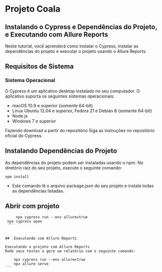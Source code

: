 # Projeto Coala


## Instalando o Cypress e Dependências do Projeto, e Executando com Allure Reports
Neste tutorial, você aprenderá como instalar o Cypress, instalar as dependências do projeto e executar o projeto usando o Allure Reports.

## Requisitos de Sistema
### Sistema Operacional
O Cypress é um aplicativo desktop instalado no seu computador. O aplicativo suporta os seguintes sistemas operacionais:

- macOS 10.9 e superior (somente 64-bit)
- Linux Ubuntu 12.04 e superior, Fedora 21 e Debian 8 (somente 64-bit)
- Node.js
- Windows 7 e superior

Fazendo download a partir do repositório
Siga as instruções no repositório oficial do Cypress.

## Instalando Dependências do Projeto
As dependências do projeto podem ser instaladas usando o npm. No diretório raiz do seu projeto, execute o seguinte comando:


```
npm install 
```
- Este comando lê o arquivo package.json do seu projeto e instala todas as dependências listadas.
## Abrir com projeto

   ```
     	npx cypress run --env allure=true
 	npx cypress open
    ```


##	Executando com Allure Reports

Executando o projeto com Allure Reports
Rode seus testes e gere um relatório com o seguinte comando:

   ```
     	npx cypress run --env allure=true
	    npx allure serve
    ```
